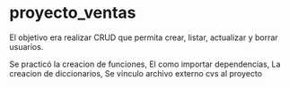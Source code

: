 # proyecto_ventas
El objetivo era realizar CRUD que permita crear, listar, actualizar y borrar usuarios.

Se practicó la creacion de funciones,
El como importar dependencias,
La creacion de diccionarios,
Se vinculo archivo externo cvs al proyecto
